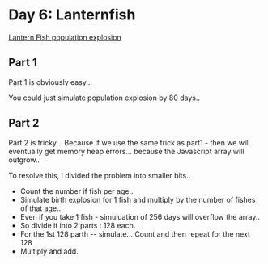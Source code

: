# Day 6: Lanternfish
[Lantern Fish population explosion](https://adventofcode.com/2021/day/6)

## Part 1
Part 1 is obviously easy... 

You could just simulate population explosion by 80 days.. 

## Part 2 
Part 2 is tricky... 
Because if we use the same trick as part1 - then we will eventually get memory heap errors... because the Javascript array will outgrow..

To resolve this, I divided the problem into smaller bits.. 

- Count the number if fish per age..
- Simulate birth explosion for 1 fish and multiply by the number of fishes of that age..
- Even if you take 1 fish - simuluation of 256 days will overflow the array..
- So divide it into 2 parts : 128 each.
- For the 1st 128 parth -- simulate... Count and then repeat for the next 128
- Multiply and add.